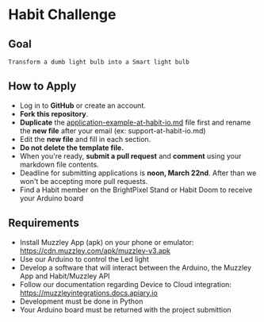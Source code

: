 # Habit Challenge
## Goal
    Transform a dumb light bulb into a Smart light bulb

## How to Apply
* Log in to **GitHub** or create an account.
* **Fork this repository**.
* **Duplicate** the [application-example-at-habit-io.md](https://github.com/habitio/PixelCamp/blob/master/application-example-at-habit-io.md) file first and rename the **new file** after your email (ex: support-at-habit-io.md)
* Edit the **new file** and fill in each section.
* **Do not delete the template file.**
* When you're ready, **submit a pull request** and **comment** using your markdown file contents.
* Deadline for submitting applications is **noon, March 22nd**. After than we won't be accepting more pull requests.
* Find a Habit member on the BrightPixel Stand or Habit Doom to receive your Arduino board


## Requirements
* Install Muzzley App (apk) on your phone or emulator: https://cdn.muzzley.com/apk/muzzley-v3.apk
* Use our Arduino to control the Led light
* Develop a software that will interact between the Arduino, the Muzzley App and Habit/Muzzley API
* Follow our documentation regarding Device to Cloud integration: https://muzzleyintegrations.docs.apiary.io
* Development must be done in Python
* Your Arduino board must be returned with the project submittion
